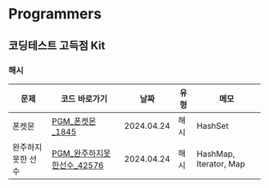 # Programmers
## 코딩테스트 고득점 Kit
### 해시
| 문제         | 코드 바로가기                                 | 날짜         | 유형 | 메모                                 |
|------------|-----------------------------------------|------------|----|------------------------------------|
| 폰켓몬        | [PGM_폰켓몬_1845](PGM_폰켓몬_1845.java)       | 2024.04.24 | 해시 | HashSet                            |
| 완주하지 못한 선수 | [PGM_완주하지못한선수_42576](PGM_완주하지못한선수_42576.java) | 2024.04.24 | 해시 | HashMap, Iterator, Map |